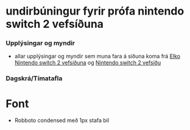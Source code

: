 # undirbúningur fyrir prófa nintendo switch 2 vefsíðuna

### Upplýsingar og myndir
* allar upplýsingar og myndir sem muna fara á síðuna koma frá [Elko Nintendo switch 2 vefsíðuna](https://elko.is/vorur/nintendo-switch-2-leikjatolva-389627/SW2SWITCH2) og [Nintendo switch 2 vefsíðu](https://www.nintendo.com/us/gaming-systems/switch-2/features/)

### Dagskrá/Tímatafla
  

# Font
* Robboto condensed með 1px stafa bil
